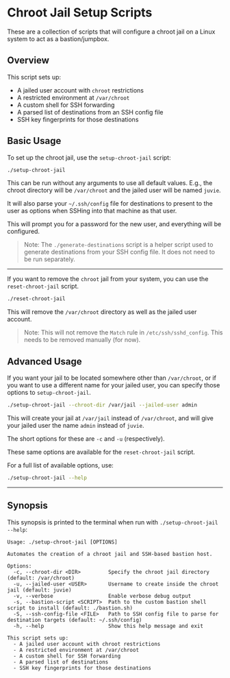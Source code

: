 # Chroot Jail Setup Scripts

These are a collection of scripts that will configure a chroot jail on a Linux system
to act as a bastion/jumpbox.  

## Overview

This script sets up:

- A jailed user account with `chroot` restrictions
- A restricted environment at `/var/chroot`
- A custom shell for SSH forwarding
- A parsed list of destinations from an SSH config file
- SSH key fingerprints for those destinations


## Basic Usage

To set up the chroot jail, use the `setup-chroot-jail` script:
```bash
./setup-chroot-jail
```
This can be run without any arguments to use all default values. E.g., the chroot
directory will be `/var/chroot` and the jailed user will be named `juvie`.  

It will also parse your `~/.ssh/config` file for destinations to present to the user
as options when SSHing into that machine as that user.  

This will prompt you for a password for the new user, and everything will be
configured.  

> Note: The `./generate-destinations` script is a helper script used to generate
> destinations from your SSH config file. It does not need to be run separately.  

---

If you want to remove the `chroot` jail from your system, you can use the
`reset-chroot-jail` script.  
```bash
./reset-chroot-jail
```

This will remove the `/var/chroot` directory as well as the jailed user account.  

> Note: This will not remove the `Match` rule in `/etc/ssh/sshd_config`. This needs
> to be removed manually (for now).  


## Advanced Usage

If you want your jail to be located somewhere other than `/var/chroot`, or if you
want to use a different name for your jailed user, you can specify those options to
`setup-chroot-jail`.  

```bash
./setup-chroot-jail --chroot-dir /var/jail --jailed-user admin
```

This will create your jail at `/var/jail` instead of `/var/chroot`, and will give
your jailed user the name `admin` instead of `juvie`.  

The short options for these are `-c` and `-u` (respectively).  

These same options are available for the `reset-chroot-jail` script.  

For a full list of available options, use:
```bash
./setup-chroot-jail --help
```

---

## Synopsis

This synopsis is printed to the terminal when run with `./setup-chroot-jail --help`: 

```text
Usage: ./setup-chroot-jail [OPTIONS]

Automates the creation of a chroot jail and SSH-based bastion host.

Options:
  -c, --chroot-dir <DIR>         Specify the chroot jail directory (default: /var/chroot)
  -u, --jailed-user <USER>       Username to create inside the chroot jail (default: juvie)
  -v, --verbose                  Enable verbose debug output
  -s, --bastion-script <SCRIPT>  Path to the custom bastion shell script to install (default: ./bastion.sh)
  -S, --ssh-config-file <FILE>   Path to SSH config file to parse for destination targets (default: ~/.ssh/config)
  -h, --help                     Show this help message and exit

This script sets up:
  - A jailed user account with chroot restrictions
  - A restricted environment at /var/chroot
  - A custom shell for SSH forwarding
  - A parsed list of destinations
  - SSH key fingerprints for those destinations

```


